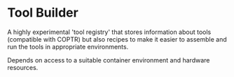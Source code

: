 Tool Builder
============

A highly experimental 'tool registry' that stores information about tools (compatible with COPTR) but also recipes to make it easier to assemble and run the tools in appropriate environments.

Depends on access to a suitable container environment and hardware resources.

